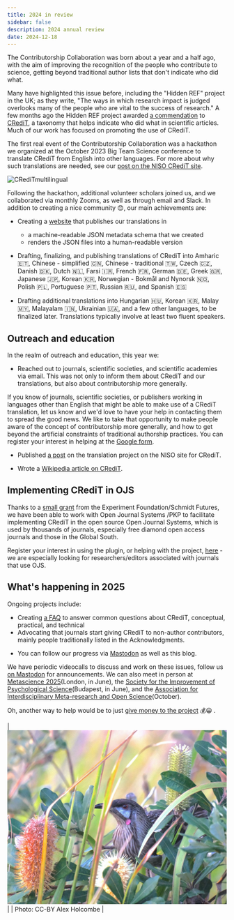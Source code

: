 ```yaml
---
title: 2024 in review
sidebar: false
description: 2024 annual review
date: 2024-12-18
---
```


The Contributorship Collaboration was born about a year and a half ago, with the aim of improving the recognition of the people who contribute to science, getting beyond traditional author lists that don't indicate who did what.

Many have highlighted this issue before, including the "Hidden REF" project in the UK; as they write, "The ways in which research impact is judged overlooks many of the people who are vital to the success of research."  A few months ago the Hidden REF project awarded [a commendation](https://credit.niso.org/updates/credit-recognised-in-uk-hidden-ref-awards/) to [CRediT](https://en.wikipedia.org/wiki/Contributor_Roles_Taxonomy), a taxonomy that helps indicate who did what in scientific articles. Much of our work has focused on promoting the use of CRediT.

The first real event of the Contributorship Collaboration was a hackathon we organized at the October 2023 Big Team Science conference to translate CRediT from English into other languages. For more about why such translations are needed, see our [post on the NISO CRediT site](https://credit.niso.org/updates/translating-credit-into-other-languages/).

![CRediTmultilingual](https://github.com/user-attachments/assets/e5e2191d-717b-44ba-8e38-f62fe496a8a9)

Following the hackathon, additional volunteer scholars joined us, and we collaborated via monthly Zooms, as well as through email and Slack. In addition to creating a nice community 😊, our main achievements are:

*   Creating a [website](https://contributorshipcollaboration.github.io/projects/translation/) that publishes our translations in
    *   a machine-readable JSON metadata schema that we created
    *   renders the JSON files into a human-readable version

*   Drafting, finalizing, and publishing translations of CRediT into Amharic 🇪🇹, Chinese - simplified 🇨🇳, Chinese - traditional 🇹🇼, Czech 🇨🇿, Danish 🇩🇰, Dutch 🇳🇱, Farsi 🇮🇷, French 🇫🇷, German 🇩🇪, Greek 🇬🇷, Japanese 🇯🇵, Korean 🇰🇷, Norwegian - Bokmål and Nynorsk 🇳🇴, Polish 🇵🇱, Portuguese 🇵🇹, Russian 🇷🇺, and Spanish 🇪🇸

- Drafting additional translations into Hungarian 🇭🇺, Korean 🇰🇷, Malay 🇲🇾, Malayalam 🇮🇳, Ukrainian 🇺🇦, and a few other languages, to be finalized later. Translations typically involve at least two fluent speakers.

## Outreach and education

In the realm of outreach and education, this year we:

- Reached out to journals, scientific societies, and scientific academies via email. This was not only to inform them about CRediT and our translations, but also about contributorship more generally.

If you know of journals, scientific societies, or publishers working in languages other than English that might be able to make use of a CRediT translation, let us know and we'd love to have your help in contacting them to spread the good news. We like to take that opportunity  to make people aware of the concept of contributorship more generally, and how to get beyond the artificial constraints of traditional authorship practices. You can register your interest in helping at the [Google form](https://forms.gle/haCAeBnHnQd79ySs6).

- Published [a post](https://credit.niso.org/updates/translating-credit-into-other-languages/) on the translation project on the NISO site for CRediT.

- Wrote a [Wikipedia article on CRediT](https://en.wikipedia.org/wiki/Contributor_Roles_Taxonomy).


## Implementing CRediT in OJS

Thanks to a [small grant](https://experiment.com/projects/let-s-increase-scientific-collaboration-by-giving-scientists-the-credit-they-deserve) 
from the Experiment Foundation/Schmidt Futures, we have been able to work with Open Journal Systems /PKP to facilitate implementing CRediT in the open source Open
Journal Systems, which is used by thousands of journals, especially free diamond open access journals and those in the Global South.

Register your interest in using the plugin, or helping with the project, [here](https://forms.gle/HHc5HJErd99ktvhJ9) - 
we are especially looking for researchers/editors associated with journals that use OJS.

## What's happening in 2025

Ongoing projects include:

*  Creating [a FAQ](https://contributorshipcollaboration.github.io/faq/) to answer common questions about CRediT, conceptual, practical, and technical
*  Advocating that journals start giving CRediT to non-author contributors, mainly people traditionally listed in the Acknowledgments.

- You can follow our progress via [Mastodon](https://neuromatch.social/@tenzingContrib) as well as this blog.

We have periodic videocalls to discuss and work on these issues, follow us [on Mastodon](https://neuromatch.social/@tenzingContrib) for announcements. We can also meet in person at [Metascience 2025](https://metascience.info/)(London, in June), the [Society for the Improvement of Psychological Science](https://www.improvingpsych.org/SIPS2025/)(Budapest, in June), and the [Association for Interdisciplinary Meta-research and Open Science](https://aimos.community/)(October).

Oh, another way to help would be to just [give money to the project](https://opencollective.com/tenzing) 💰😀 .

<!--content/blog/wattleb.JPG-->
<!-- ![wattlebird](/images/wattleb.JPG) -->

| ![wattlebird](https://github.com/contributorshipcollaboration/contributorshipcollaboration.github.io/blob/master/static/images/wattleb.JPG) |
| Photo: CC-BY Alex Holcombe |
